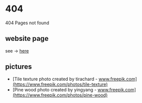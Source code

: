# 404 #
404 Pages not found

## website page
see -> [here](https://darekrepos.github.io/crane-404-error-page/)


## pictures

- [Tile texture photo created by tirachard - www.freepik.com](https://www.freepik.com/photos/tile-texture)
- [Pine wood photo created by yingyang - www.freepik.com](https://www.freepik.com/photos/pine-wood)
